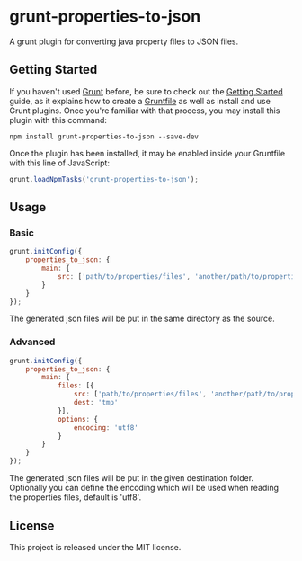 # grunt-properties-to-json

A grunt plugin for converting java property files to JSON files.

## Getting Started

If you haven't used [Grunt](http://gruntjs.com/) before, be sure to check out the [Getting Started](http://gruntjs.com/getting-started) guide, as it explains how to create a [Gruntfile](http://gruntjs.com/sample-gruntfile) as well as install and use Grunt plugins. Once you're familiar with that process, you may install this plugin with this command:

```shell
npm install grunt-properties-to-json --save-dev
```

Once the plugin has been installed, it may be enabled inside your Gruntfile with this line of JavaScript:

```js
grunt.loadNpmTasks('grunt-properties-to-json');
```

## Usage

### Basic

```js
grunt.initConfig({
    properties_to_json: {
        main: {
            src: ['path/to/properties/files', 'another/path/to/properties/files']
        }
    }
});
```

The generated json files will be put in the same directory as the source.

### Advanced

```js
grunt.initConfig({
    properties_to_json: {
        main: {
            files: [{
                src: ['path/to/properties/files', 'another/path/to/properties/files'],
                dest: 'tmp'
            }],
            options: {
                encoding: 'utf8'
            }
        }
    }
});
```

The generated json files will be put in the given destination folder.
Optionally you can define the encoding which will be used when reading the properties files, default is 'utf8'.

## License

This project is released under the MIT license.
